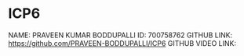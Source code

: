 # ICP6
NAME: PRAVEEN KUMAR BODDUPALLI
ID: 700758762
GITHUB LINK: https://github.com/PRAVEEN-BODDUPALLI/ICP6
GITHUB VIDEO LINK:
